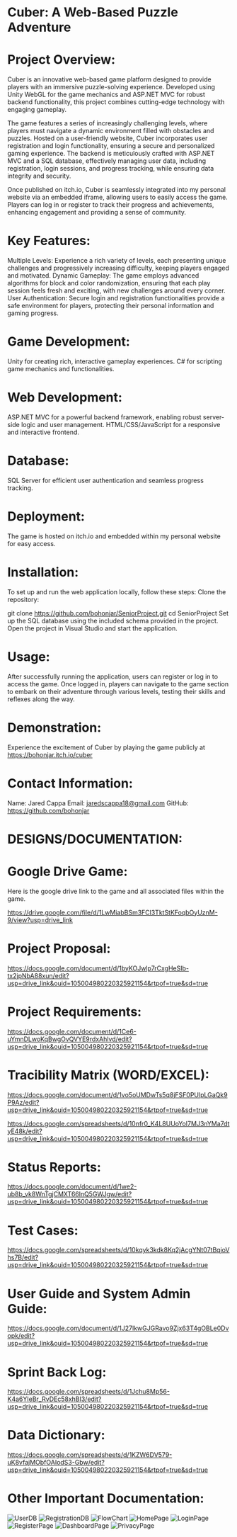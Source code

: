 # Cuber: A Web-Based Puzzle Adventure

# Project Overview:

Cuber is an innovative web-based game platform designed to provide players with an immersive puzzle-solving experience. Developed using Unity WebGL for the game mechanics and ASP.NET MVC for robust backend functionality, this project combines cutting-edge technology with engaging gameplay.

The game features a series of increasingly challenging levels, where players must navigate a dynamic environment filled with obstacles and puzzles. Hosted on a user-friendly website, Cuber incorporates user registration and login functionality, ensuring a secure and personalized gaming experience. The backend is meticulously crafted with ASP.NET MVC and a SQL database, effectively managing user data, including registration, login sessions, and progress tracking, while ensuring data integrity and security.

Once published on itch.io, Cuber is seamlessly integrated into my personal website via an embedded iframe, allowing users to easily access the game. Players can log in or register to track their progress and achievements, enhancing engagement and providing a sense of community.

# Key Features:

Multiple Levels: Experience a rich variety of levels, each presenting unique challenges and progressively increasing difficulty, keeping players engaged and motivated.
Dynamic Gameplay: The game employs advanced algorithms for block and color randomization, ensuring that each play session feels fresh and exciting, with new challenges around every corner.
User Authentication: Secure login and registration functionalities provide a safe environment for players, protecting their personal information and gaming progress.

# Game Development:

Unity for creating rich, interactive gameplay experiences.
C# for scripting game mechanics and functionalities.

# Web Development:

ASP.NET MVC for a powerful backend framework, enabling robust server-side logic and user management.
HTML/CSS/JavaScript for a responsive and interactive frontend.

# Database:

SQL Server for efficient user authentication and seamless progress tracking.

# Deployment:

The game is hosted on itch.io and embedded within my personal website for easy access.

# Installation:

To set up and run the web application locally, follow these steps:
Clone the repository:

git clone https://github.com/bohonjar/SeniorProject.git
cd SeniorProject
Set up the SQL database using the included schema provided in the project.
Open the project in Visual Studio and start the application.

# Usage:

After successfully running the application, users can register or log in to access the game. Once logged in, players can navigate to the game section to embark on their adventure through various levels, testing their skills and reflexes along the way.

# Demonstration:

Experience the excitement of Cuber by playing the game publicly at https://bohonjar.itch.io/cuber

# Contact Information:

Name: Jared Cappa
Email: jaredscappa18@gmail.com
GitHub: https://github.com/bohonjar

# DESIGNS/DOCUMENTATION:

# Google Drive Game:

Here is the google drive link to the game and all associated files within the game.

https://drive.google.com/file/d/1LwMiabBSm3FCl3TktStKFoqbOyUznM-9/view?usp=drive_link

# Project Proposal:

https://docs.google.com/document/d/1byKOJwlp7rCxgHeSIb-tx2jpNbA88xun/edit?usp=drive_link&ouid=105004980220325921154&rtpof=true&sd=true

# Project Requirements:

https://docs.google.com/document/d/1Ce6-uYmnDLwoKqBwgOvQVYE9rdxAhlvd/edit?usp=drive_link&ouid=105004980220325921154&rtpof=true&sd=true

# Tracibility Matrix (WORD/EXCEL):

https://docs.google.com/document/d/1vo5oUMDwTs5q8jFSF0PUlpLGaQk9P9Az/edit?usp=drive_link&ouid=105004980220325921154&rtpof=true&sd=true

https://docs.google.com/spreadsheets/d/10nfr0_K4L8UUoYoI7MJ3nYMa7dtyE48k/edit?usp=drive_link&ouid=105004980220325921154&rtpof=true&sd=true

# Status Reports:

https://docs.google.com/document/d/1we2-ub8b_vk8WnTgjCMXT66lnQ5GWJgw/edit?usp=drive_link&ouid=105004980220325921154&rtpof=true&sd=true

# Test Cases:

https://docs.google.com/spreadsheets/d/10kqyk3kdk8Kq2jAcgYNt07tBqjoVhs7B/edit?usp=drive_link&ouid=105004980220325921154&rtpof=true&sd=true

# User Guide and System Admin Guide:

https://docs.google.com/document/d/1J27lkwGJGRavo9Zjx63T4gOBLe0Dvopk/edit?usp=drive_link&ouid=105004980220325921154&rtpof=true&sd=true

# Sprint Back Log:

https://docs.google.com/spreadsheets/d/1Jchu8Mp56-K4a6YIeBr_RvDEc58xhBI3/edit?usp=drive_link&ouid=105004980220325921154&rtpof=true&sd=true

# Data Dictionary:

https://docs.google.com/spreadsheets/d/1KZW6DV579-uK8vfajMObfOAIodS3-Gbw/edit?usp=drive_link&ouid=105004980220325921154&rtpof=true&sd=true

# Other Important Documentation:

![UserDB](https://github.com/user-attachments/assets/8ce181c6-ce5e-429e-9ccf-88d2518657d6)
![RegistrationDB](https://github.com/user-attachments/assets/c2ad614a-b5fe-4837-b935-e268818b5d65)
![FlowChart](https://github.com/user-attachments/assets/11646e40-b12f-4409-94fd-11715bfc3280)
![HomePage](https://github.com/user-attachments/assets/a0c20aae-a070-451a-bc9a-c6de8e692601)
![LoginPage](https://github.com/user-attachments/assets/8b90f0bc-7e1c-4dec-95bd-3f07d6fbfac8)
![RegisterPage](https://github.com/user-attachments/assets/25ac7321-5df2-4081-8bc6-92a5b8ad1338)
![DashboardPage](https://github.com/user-attachments/assets/a9a2efdc-585d-4a02-9017-c04137901b6b)
![PrivacyPage](https://github.com/user-attachments/assets/e43abb1d-aad7-4b08-a668-4ac63e4a4672)
